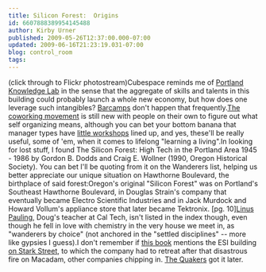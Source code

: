 ```yaml
---
title: Silicon Forest:  Origins
id: 6607888389954145488
author: Kirby Urner
published: 2009-05-26T12:37:00.000-07:00
updated: 2009-06-16T21:23:19.031-07:00
blog: control_room
tags: 
---
```


[](http://www.flickr.com/photos/17157315@N00/3576743998/)(click through to Flickr photostream)Cubespace reminds me of [Portland Knowledge Lab](http://controlroom.blogspot.com/2007/01/happy-new-year.html) in the sense that the aggregate of skills and talents in this building could probably launch a whole new economy, but how does one leverage such intangibles?  [Barcamps](http://worldgame.blogspot.com/2009/05/barcamp-in-box.html) don't happen that frequently.[The coworking movement](http://www.nytimes.com/2008/02/20/business/businessspecial2/20cowork.html) is still new with people on their own to figure out what self organizing means, although you can bet your bottom banana that manager types have [little workshops](http://mybizmo.blogspot.com/2009/02/wanderers-2009211.html) lined up, and yes, these'll be really useful, some of 'em, when it comes to lifelong "learning a living".In looking for lost stuff, I found The Silicon Forest:  High Tech in the Portland Area 1945 - 1986 by Gordon B. Dodds and Craig E. Wollner (1990, Oregon Historical Society).  You can bet I'll be quoting from it on the Wanderers list, helping us better appreciate our unique situation on Hawthorne Boulevard, the birthplace of said forest:Oregon's original "Silicon Forest" was on Portland's Southeast Hawthorne Boulevard, in Douglas Strain's company that eventually became Electro Scientific Industries and in Jack Murdock and Howard Vollum's appliance store that later became Tektronix. [pg. 10][](http://worldgame.blogspot.com/2008/11/excellent-adventure.html)[Linus Pauling](http://worldgame.blogspot.com/2008/11/excellent-adventure.html), Doug's teacher at Cal Tech, isn't listed in the index though, even though he fell in love with chemistry in the very house we meet in, as "wanderers by choice" (not anchored in the "settled disciplines" -- more like gypsies I guess).I don't remember if [this book](http://www.flickr.com/photos/17157315@N00/3567218699/) mentions the ESI building [on Stark Street](http://mybizmo.blogspot.com/2005/09/planting-seeds-in-silicon-forest.html), to which the company had to retreat after that disastrous fire on Macadam, other companies chipping in.  [The Quakers](http://controlroom.blogspot.com/2008/01/launching-mother-ship.html) got it later.